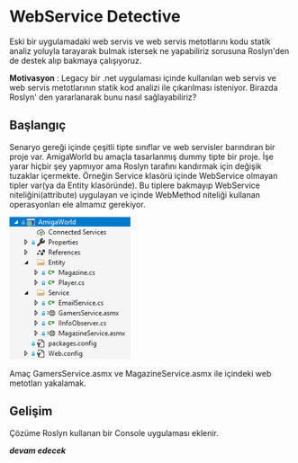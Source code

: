 # WebService Detective

Eski bir uygulamadaki web servis ve web servis metotlarını kodu statik analiz yoluyla tarayarak bulmak istersek ne yapabiliriz sorusuna Roslyn'den de destek alıp bakmaya çalışıyoruz.

__Motivasyon__ : Legacy bir .net uygulaması içinde kullanılan web servis ve web servis metotlarının statik kod analizi ile çıkarılması isteniyor. Birazda Roslyn' den yararlanarak bunu nasıl sağlayabiliriz?

## Başlangıç

Senaryo gereği içinde çeşitli tipte sınıflar ve web servisler barındıran bir proje var. AmigaWorld bu amaçla tasarlanmış dummy tipte bir proje. İşe yarar hiçbir şey yapmıyor ama Roslyn tarafını kandırmak için değişik tuzaklar içermekte. Örneğin Service klasörü içinde WebService olmayan tipler var(ya da Entity klasöründe). Bu tiplere bakmayıp WebService niteliğini(attribute) uygulayan ve içinde WebMethod niteliği kullanan operasyonları ele almamız gerekiyor.

![./Assets/screenshot_1.png](./Assets/screenshot_1.png)

Amaç GamersService.asmx ve MagazineService.asmx ile içindeki web metotları yakalamak.

## Gelişim

Çözüme Roslyn kullanan bir Console uygulaması eklenir.

___devam edecek___